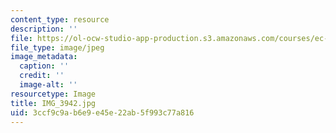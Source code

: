 ```yaml
---
content_type: resource
description: ''
file: https://ol-ocw-studio-app-production.s3.amazonaws.com/courses/ec-721-wheelchair-design-in-developing-countries-spring-2009/3ccf9c9ab6e9e45e22ab5f993c77a816_IMG_3942.jpg
file_type: image/jpeg
image_metadata:
  caption: ''
  credit: ''
  image-alt: ''
resourcetype: Image
title: IMG_3942.jpg
uid: 3ccf9c9a-b6e9-e45e-22ab-5f993c77a816
---
```

